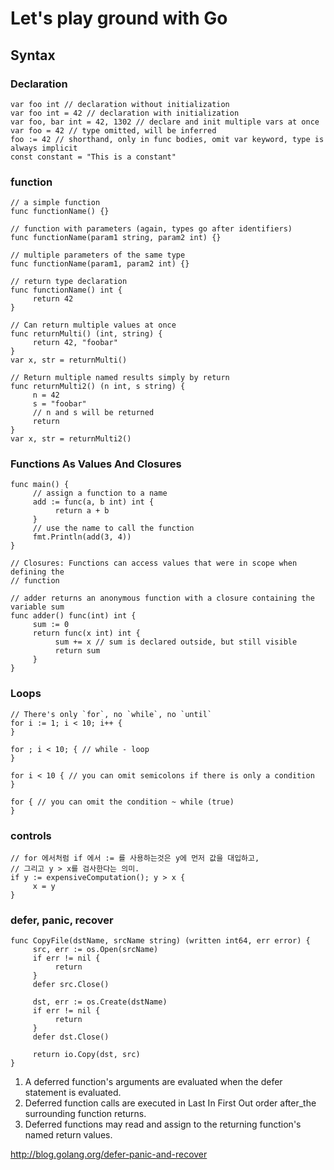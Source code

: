 # Let's play ground with Go

## Syntax

### Declaration

```
var foo int // declaration without initialization
var foo int = 42 // declaration with initialization
var foo, bar int = 42, 1302 // declare and init multiple vars at once
var foo = 42 // type omitted, will be inferred
foo := 42 // shorthand, only in func bodies, omit var keyword, type is always implicit
const constant = "This is a constant"
```


### function

```
// a simple function
func functionName() {}

// function with parameters (again, types go after identifiers)
func functionName(param1 string, param2 int) {}

// multiple parameters of the same type
func functionName(param1, param2 int) {}

// return type declaration
func functionName() int {
     return 42
}

// Can return multiple values at once
func returnMulti() (int, string) {
     return 42, "foobar"
}
var x, str = returnMulti()

// Return multiple named results simply by return
func returnMulti2() (n int, s string) {
     n = 42
     s = "foobar"
     // n and s will be returned
     return
}
var x, str = returnMulti2()
```


### Functions As Values And Closures

```
func main() {
     // assign a function to a name
     add := func(a, b int) int {
          return a + b
     }
     // use the name to call the function
     fmt.Println(add(3, 4))
}

// Closures: Functions can access values that were in scope when defining the
// function

// adder returns an anonymous function with a closure containing the variable sum
func adder() func(int) int {
     sum := 0
     return func(x int) int {
          sum += x // sum is declared outside, but still visible
          return sum
     }
}
```

### Loops

```
// There's only `for`, no `while`, no `until`
for i := 1; i < 10; i++ {
}

for ; i < 10; { // while - loop
}

for i < 10 { // you can omit semicolons if there is only a condition
}

for { // you can omit the condition ~ while (true)
}
```

### controls

```
// for 에서처럼 if 에서 := 를 사용하는것은 y에 먼저 값을 대입하고,
// 그리고 y > x를 검사한다는 의미.
if y := expensiveComputation(); y > x {
     x = y
}
```


### defer, panic, recover

```
func CopyFile(dstName, srcName string) (written int64, err error) {
     src, err := os.Open(srcName)
     if err != nil {
          return
     }
     defer src.Close()

     dst, err := os.Create(dstName)
     if err != nil {
          return
     }
     defer dst.Close()

     return io.Copy(dst, src)
}
```

1. A deferred function's arguments are evaluated when the defer statement is evaluated.
2. Deferred function calls are executed in Last In First Out order after_the surrounding function returns.
3. Deferred functions may read and assign to the returning function's named return values.

http://blog.golang.org/defer-panic-and-recover